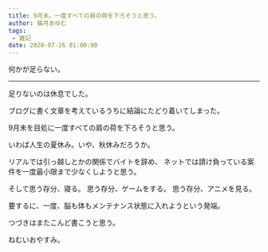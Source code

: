 ```yaml
---
title: 9月末。一度すべての肩の荷を下ろそうと思う。
author: 猫月あゆむ
tags:
 - 雑記
date: 2020-07-26 01:00:00
---
```


何かが足らない。

<!-- more --->

---

足りないのは休息でした。

ブログに書く文章を考えているうちに結論にたどり着いてしまった。

9月末を目処に一度すべての肩の荷を下ろそうと思う。

いわば人生の夏休み。いや、秋休みだろうか。

リアルでは引っ越しとかの関係でバイトを辞め、
ネットでは請け負っている案件を一度最小限まで少なくしようと思う。

そして思う存分、寝る。
思う存分、ゲームをする。
思う存分、アニメを見る。

要するに、一度、脳も体もメンテナンス状態に入れようという発端。

つづきはまたこんど書こうと思う。

ねむいおやすみ。